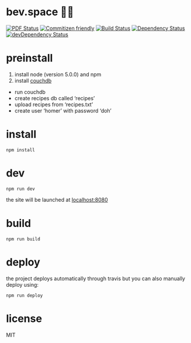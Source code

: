 # bev.space :beer::rocket:
[![PDF Status](https://www.sharelatex.com/github/repos/zaccolley/bevspace/builds/latest/badge.svg)](https://www.sharelatex.com/github/repos/zaccolley/bevspace/builds/latest/output.pdf)
[![Commitizen friendly](https://img.shields.io/badge/commitizen-friendly-brightgreen.svg)](http://commitizen.github.io/cz-cli/)
[![Build Status](https://travis-ci.org/zaccolley/bevspace.svg?branch=dev)](https://travis-ci.org/zaccolley/bevspace)
[![Dependency Status](https://david-dm.org/zaccolley/bevspace.svg)](https://david-dm.org/zaccolley/bevspace)
[![devDependency Status](https://david-dm.org/zaccolley/bevspace/dev-status.svg)](https://david-dm.org/zaccolley/bevspace#info=devDependencies)

# preinstall

1. install node (version 5.0.0) and npm
2. install [couchdb](https://couchdb.apache.org/)
  + run couchdb
  + create recipes db called ‘recipes’
  + upload recipes from ‘recipes.txt’
  + create user ‘homer’ with password ‘doh’

# install

```
npm install
```

# dev

```
npm run dev
```

the site will be launched at [localhost:8080](http://localhost:8080)

# build

```
npm run build
```

# deploy

the project deploys automatically through travis but you can also manually deploy using:

```
npm run deploy
```

# license

MIT
